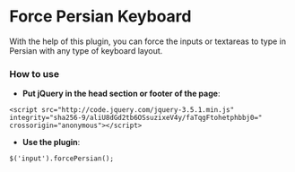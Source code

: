 # Force Persian Keyboard

With the help of this plugin, you can force the inputs or textareas to type in Persian with any type of keyboard layout.

### How to use

- **Put jQuery in the head section or footer of the page**: 
```
<script src="http://code.jquery.com/jquery-3.5.1.min.js" integrity="sha256-9/aliU8dGd2tb6OSsuzixeV4y/faTqgFtohetphbbj0=" crossorigin="anonymous"></script>
```

- **Use the plugin**: 
```
$('input').forcePersian();
```
